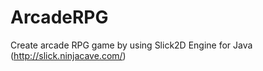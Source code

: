 ArcadeRPG
=========

Create arcade RPG game by using Slick2D Engine for Java (http://slick.ninjacave.com/)
